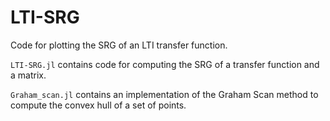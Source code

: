 # LTI-SRG

Code for plotting the SRG of an LTI transfer function.

`LTI-SRG.jl` contains code for computing the SRG of a transfer function and a matrix.

`Graham_scan.jl` contains an implementation of the Graham Scan method to compute the convex hull of a set of points.
